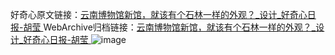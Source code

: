 好奇心原文链接：[云南博物馆新馆，就该有个石林一样的外观？_设计_好奇心日报-胡莹 ](https://www.qdaily.com/articles/11752.html)
WebArchive归档链接：[云南博物馆新馆，就该有个石林一样的外观？_设计_好奇心日报-胡莹 ](http://web.archive.org/web/20190623171026/https://www.qdaily.com/articles/11752.html)
![image](http://ww3.sinaimg.cn/large/007d5XDply1g3wakg18pmj30u03vv7wh)